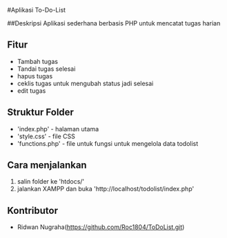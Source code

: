 #Aplikasi To-Do-List

##Deskripsi
Aplikasi sederhana berbasis PHP untuk mencatat tugas harian

## Fitur
- Tambah tugas
- Tandai tugas selesai
- hapus tugas
- ceklis tugas untuk mengubah status jadi selesai
- edit tugas

## Struktur Folder
- 'index.php' - halaman utama
- 'style.css' - file CSS
- 'functions.php' - file untuk fungsi untuk mengelola data todolist

## Cara menjalankan
1. salin folder ke 'htdocs/'
2. jalankan XAMPP dan buka 'http://localhost/todolist/index.php'

## Kontributor
- Ridwan Nugraha(https://github.com/Roc1804/ToDoList.git)
